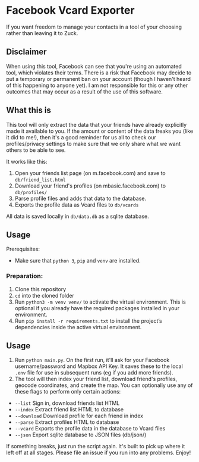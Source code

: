 # Facebook Vcard Exporter

If you want freedom to manage your contacts in a tool of your choosing rather than leaving it to Zuck.

## Disclaimer
When using this tool, Facebook can see that you're using an automated tool, which violates their terms. There is a risk that Facebook may decide to put a temporary or permanent ban on your account (though I haven't heard of this happening to anyone yet). I am not responsible for this or any other outcomes that may occur as a result of the use of this software.

## What this is
This tool will only extract the data that your friends have already explicitly made it available to you. If the amount or content of the data freaks you (like it did to me!), then it's a good reminder for us all to check our profiles/privacy settings to make sure that we only share what we want others to be able to see.

It works like this:
1. Open your friends list page (on m.facebook.com) and save to `db/friend_list.html`
2. Download your friend's profiles (on mbasic.facebook.com) to `db/profiles/`
3. Parse profile files and adds that data to the database.
4. Exports the profile data as Vcard files to `db/vcards`

All data is saved locally in `db/data.db` as a sqlite database.
 
## Usage
Prerequisites:
- Make sure that `python 3`, `pip` and `venv` are installed.

### Preparation:
1. Clone this repository
2. `cd` into the cloned folder 
4. Run `python3 -m venv venv/` to activate the virtual environment. This is optional if you already have the required packages installed in your environment.
5. Run `pip install -r requirements.txt` to install the project’s dependencies inside the active virtual environment.

## Usage
1. Run `python main.py`. On the first run, it'll ask for your Facebook username/password and Mapbox API Key. It saves these to the local `.env` file for use in subsequent runs (eg if you add more friends).
2. The tool will then index your friend list, download friend's profiles, geocode coordinates, and create the map. You can optionally use any of these flags to perform only certain actions:

- `--list` Sign in, download friends list HTML
- `--index` Extract friend list HTML to database
- `--download` Download profile for each friend in index 
- `--parse` Extract profiles HTML to database
- `--vcard` Exports the profile data in the database to Vcard files
- `--json` Export sqlite database to JSON files (db/json/)

If something breaks, just run the script again. It's built to pick up where it left off at all stages.
Please file an issue if you run into any problems. Enjoy!